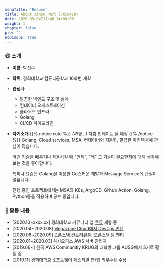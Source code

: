 ```yaml
---
menuTitle: "Resume"
title: About Jinsu Park (umi0410)
date: 2020-09-04T11:46:14+09:00
weight: 1
chapter: false
pre: ""
noDisqus: true
---
```


### 😄 소개

* **이름**: 박진수
* **학력**: 경희대학교 컴퓨터공학과 16학번 재학
* **관심사**
  * 깔끔한 백엔드 구조 및 설계
  * 컨테이너 오케스트레이션
  * 클라우드 인프라
  * Golang
  * CI/CD 파이프라인
* **자기소개**
  {{% notice note %}}
  *(미정...)* 차츰 업데이트 될 예정
  {{% /notice %}}
  Golang, Cloud services, MSA, 컨테이너와 자동화, 깔끔한 아키텍쳐에 관심이 많습니다.
  
  어떤 기술을 배우거나 적용시킬 때 "언제", "왜" 그 기술이 필요한지에 대해 생각해보는 것을 좋아합니다.
  
  특히나 요즘은 Golang을 이용한 Go스러운 개발과 Message Service에 관심이 많습니다. 
  
  진행 중인 프로젝트에서는 MSA와 K8s, ArgoCD, Github Action, Golang, Python등을 적용하며 공부 중입니다.

### 🥅 활동 내용

* [2020.10~xxxx.xx] 경희대학교 커뮤니티 앱 [쿠뮤](https://github.com/search?q=topic%3Akhumu+org%3Akhu-dev&type=Repositories) 개발 중
* [2020.04~2020.08] [Megazone Cloud에서 DevOps 인턴](/experiences/megazone-cloud)
* [2020.08~2020.09] [오픈스택 컨트리뷰톤: 오픈스택 팀 멘티](/experiences/open-source/open-source-contributhon-2020)
* [2020.01~2020.03] 위시오피스 AWS 서버 관리자
* [2019.06~] 한국 AWS Communitiy KRUG의 대학생 그룹 AUSG에서 3기로 활동 중
* [2019.11] 경희대학교 소프트웨어 페스티발 웹/앱 최우수상 수상
  


